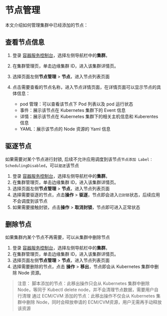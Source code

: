 # 节点管理

本文介绍如何管理集群中已经添加的节点：

## 查看节点信息
1. 登录 [容器服务控制台](https://console.cloud.tencent.com/tke2)，选择左侧导航栏中的**集群**。
2. 在集群管理页，单击边缘集群 ID，进入该集群详情页。
3. 选择页面左侧**节点管理** > **节点**，进入节点列表页面
4. 点击需要查看的节点名称，进入节点详情页面，在详情页面可以显示节点的具体信息：
    
    - pod 管理：可以查看该节点下 Pod 列表以及 pod 运行状态
    - 事件：展示该节点在 Kubernetes 集群下的 Event 信息
    - 详情：展示该节点在 Kubernetes 集群下的相关主机信息和 Kuberentes 信息
    - YAML：展示该节点的 Node 资源的 Yaml 信息

## 驱逐节点
如果需要对某个节点进行封锁, 后续不允许应用调度到该节点`节点添加 Label：SchedulingDisabled`，可以`驱逐`该节点
1. 登录 [容器服务控制台](https://console.cloud.tencent.com/tke2)，选择左侧导航栏中的**集群**。
2. 在集群管理页，单击边缘集群 ID，进入该集群详情页。
3. 选择页面左侧**节点管理** > **节点**，进入节点列表页面
4. 选择需要驱逐的节点，点击**操作** > **驱逐**，节点即会进入`已封锁`状态，后续应用不会调度到该节点
5. 如果需要接触封锁，点击**操作** > **取消封锁**，节点即可进入正常状态

## 删除节点
如果集群内某个节点不再需要，可以从集群中删除节点
1. 登录 [容器服务控制台](https://console.cloud.tencent.com/tke2)，选择左侧导航栏中的**集群**。
2. 在集群管理页，单击边缘集群 ID，进入该集群详情页。
3. 选择页面左侧**节点管理** > **节点**，进入节点列表页面
4. 选择需要删除的节点，点击 **操作** > **移出**，节点即会从 Kubernetes 集群中删除 Node 资源。
> 注意：
> 脚本添加的节点：此移出操作只会从 Kubernetes 集群中删除 Node，等同于 Kubectl delete node，并不会清理节点数据，需要用户自行清理
> 通过 ECM/CVM 添加的节点：此移出操作不仅会从 Kubernetes 集群中删除 Node，同时会释放申请的 ECM/CVM资源，用户无需再手动释放该资源
